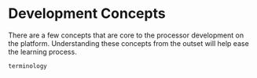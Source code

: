 # Development Concepts

There are a few concepts that are core to the processor development on the platform. Understanding these concepts from the outset will help ease the learning process.

```{toctree}
terminology
```
